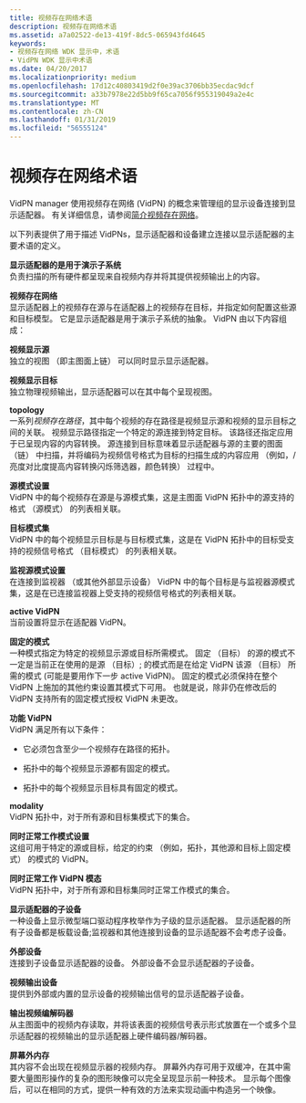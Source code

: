 ```yaml
---
title: 视频存在网络术语
description: 视频存在网络术语
ms.assetid: a7a02522-de13-419f-8dc5-065943fd4645
keywords:
- 视频存在网络 WDK 显示中，术语
- VidPN WDK 显示中术语
ms.date: 04/20/2017
ms.localizationpriority: medium
ms.openlocfilehash: 17d12c40803419d2f0e39ac3706bb35ecdac9dcf
ms.sourcegitcommit: a33b7978e22d5bb9f65ca7056f955319049a2e4c
ms.translationtype: MT
ms.contentlocale: zh-CN
ms.lasthandoff: 01/31/2019
ms.locfileid: "56555124"
---
```

# <a name="video-present-network-terminology"></a>视频存在网络术语


VidPN manager 使用视频存在网络 (VidPN) 的概念来管理组的显示设备连接到显示适配器。 有关详细信息，请参阅[简介视频存在网络](introduction-to-video-present-networks.md)。

以下列表提供了用于描述 VidPNs，显示适配器和设备建立连接以显示适配器的主要术语的定义。

<span id="display_adapter_s_presentational_subsystem"></span><span id="DISPLAY_ADAPTER_S_PRESENTATIONAL_SUBSYSTEM"></span>**显示适配器的是用于演示子系统**  
负责扫描的所有硬件都呈现来自视频内存并将其提供视频输出上的内容。

<span id="video_present_network"></span><span id="VIDEO_PRESENT_NETWORK"></span>**视频存在网络**  
显示适配器上的视频存在源与在适配器上的视频存在目标，并指定如何配置这些源和目标模型。 它是显示适配器是用于演示子系统的抽象。 VidPN 由以下内容组成：

<span id="video_present_sources"></span><span id="VIDEO_PRESENT_SOURCES"></span>**视频显示源**  
独立的视图 （即主图面上链） 可以同时显示显示适配器。

<span id="video_present_targets"></span><span id="VIDEO_PRESENT_TARGETS"></span>**视频显示目标**  
独立物理视频输出，显示适配器可以在其中每个呈现视图。

<span id="topology"></span><span id="TOPOLOGY"></span>**topology**  
一系列*视频存在路径*，其中每个视频的存在路径是视频显示源和视频的显示目标之间的关联。 视频显示路径指定一个特定的源连接到特定目标。 该路径还指定应用于已呈现内容的内容转换。 源连接到目标意味着显示适配器与源的主要的图面 （链） 中扫描，并将编码为视频信号格式为目标的扫描生成的内容应用 （例如，/亮度对比度提高内容转换闪烁筛选器，颜色转换） 过程中。

<span id="source_mode_sets"></span><span id="SOURCE_MODE_SETS"></span>**源模式设置**  
VidPN 中的每个视频存在源是与源模式集，这是主图面 VidPN 拓扑中的源支持的格式 （源模式） 的列表相关联。

<span id="target_mode_sets"></span><span id="TARGET_MODE_SETS"></span>**目标模式集**  
VidPN 中的每个视频显示目标是与目标模式集，这是在 VidPN 拓扑中的目标受支持的视频信号格式 （目标模式） 的列表相关联。

<span id="monitor_source_mode_sets"></span><span id="MONITOR_SOURCE_MODE_SETS"></span>**监视源模式设置**  
在连接到监视器 （或其他外部显示设备） VidPN 中的每个目标是与监视器源模式集，这是在已连接监视器上受支持的视频信号格式的列表相关联。

<span id="active_VidPN"></span><span id="active_vidpn"></span><span id="ACTIVE_VIDPN"></span>**active VidPN**  
当前设置将显示在适配器 VidPN。

<span id="pinned_mode"></span><span id="PINNED_MODE"></span>**固定的模式**  
一种模式指定为特定的视频显示源或目标所需模式。 固定 （目标） 的源的模式不一定是当前正在使用的是源 （目标）; 的模式而是在给定 VidPN 该源 （目标） 所需的模式 (可能是要用作下一步 active VidPN)。 固定的模式必须保持在整个 VidPN 上施加的其他约束设置其模式下可用。 也就是说，除非仍在修改后的 VidPN 支持所有的固定模式授权 VidPN 未更改。

<span id="functional_VidPN"></span><span id="functional_vidpn"></span><span id="FUNCTIONAL_VIDPN"></span>**功能 VidPN**  
VidPN 满足所有以下条件：

-   它必须包含至少一个视频存在路径的拓扑。

-   拓扑中的每个视频显示源都有固定的模式。

-   拓扑中的每个视频显示目标具有固定的模式。

<span id="modality"></span><span id="MODALITY"></span>**modality**  
VidPN 拓扑中，对于所有源和目标集模式下的集合。

<span id="cofunctional_mode_set"></span><span id="COFUNCTIONAL_MODE_SET"></span>**同时正常工作模式设置**  
这组可用于特定的源或目标，给定的约束 （例如，拓扑，其他源和目标上固定模式） 的模式的 VidPN。

<span id="cofunctional_VidPN_modality"></span><span id="cofunctional_vidpn_modality"></span><span id="COFUNCTIONAL_VIDPN_MODALITY"></span>**同时正常工作 VidPN 模态**  
VidPN 拓扑中，对于所有源和目标集同时正常工作模式的集合。

<span id="child_device_of_the_display_adapter"></span><span id="CHILD_DEVICE_OF_THE_DISPLAY_ADAPTER"></span>**显示适配器的子设备**  
一种设备上显示微型端口驱动程序枚举作为子级的显示适配器。 显示适配器的所有子设备都是板载设备;监视器和其他连接到设备的显示适配器不会考虑子设备。

<span id="external_device"></span><span id="EXTERNAL_DEVICE"></span>**外部设备**  
连接到子设备显示适配器的设备。 外部设备不会显示适配器的子设备。

<span id="video_output_device"></span><span id="VIDEO_OUTPUT_DEVICE"></span>**视频输出设备**  
提供到外部或内置的显示设备的视频输出信号的显示适配器子设备。

<span id="video_output_codec"></span><span id="VIDEO_OUTPUT_CODEC"></span>**输出视频编解码器**  
从主图面中的视频内存读取，并将该表面的视频信号表示形式放置在一个或多个显示适配器的视频输出的显示适配器上硬件编码器/解码器。

 
<span id="off_screen_memory"></span><span id="OFF_SCREEN_MEMORY"></span>**屏幕外内存**  
其内容不会出现在视频显示器的视频内存。 屏幕外内存可用于双缓冲，在其中需要大量图形操作的复杂的图形映像可以完全呈现显示前一种技术。 显示每个图像后，可以在相同的方式，提供一种有效的方法来实现动画中构造另一个映像。





